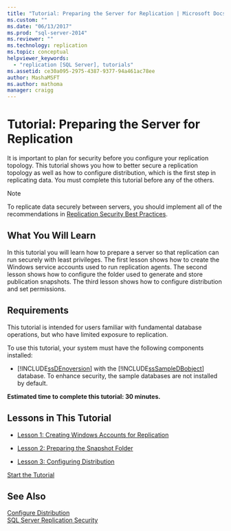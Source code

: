 ```yaml
---
title: "Tutorial: Preparing the Server for Replication | Microsoft Docs"
ms.custom: ""
ms.date: "06/13/2017"
ms.prod: "sql-server-2014"
ms.reviewer: ""
ms.technology: replication
ms.topic: conceptual
helpviewer_keywords: 
  - "replication [SQL Server], tutorials"
ms.assetid: ce30a095-2975-4387-9377-94a461ac78ee
author: MashaMSFT
ms.author: mathoma
manager: craigg
---
```

# Tutorial: Preparing the Server for Replication
  It is important to plan for security before you configure your replication topology. This tutorial shows you how to better secure a replication topology as well as how to configure distribution, which is the first step in replicating data. You must complete this tutorial before any of the others.  
  
> [!NOTE]  
>  To replicate data securely between servers, you should implement all of the recommendations in [Replication Security Best Practices](security/replication-security-best-practices.md).  
  
## What You Will Learn  
 In this tutorial you will learn how to prepare a server so that replication can run securely with least privileges. The first lesson shows how to create the Windows service accounts used to run replication agents. The second lesson shows how to configure the folder used to generate and store publication snapshots. The third lesson shows how to configure distribution and set permissions.  
  
## Requirements  
 This tutorial is intended for users familiar with fundamental database operations, but who have limited exposure to replication.  
  
 To use this tutorial, your system must have the following components installed:  
  
-   [!INCLUDE[ssDEnoversion](../../includes/ssdenoversion-md.md)] with the [!INCLUDE[ssSampleDBobject](../../includes/sssampledbobject-md.md)] database. To enhance security, the sample databases are not installed by default.  
  
 **Estimated time to complete this tutorial: 30 minutes.**  
  
## Lessons in This Tutorial  
  
-   [Lesson 1: Creating Windows Accounts for Replication](lesson-1-creating-windows-accounts-for-replication.md)  
  
-   [Lesson 2: Preparing the Snapshot Folder](lesson-2-preparing-the-snapshot-folder.md)  
  
-   [Lesson 3: Configuring Distribution](lesson-3-configuring-distribution.md)  
  
 [Start the Tutorial](lesson-1-creating-windows-accounts-for-replication.md)  
  
## See Also  
 [Configure Distribution](configure-distribution.md)   
 [SQL Server Replication Security](security/view-and-modify-replication-security-settings.md)  
  
  
